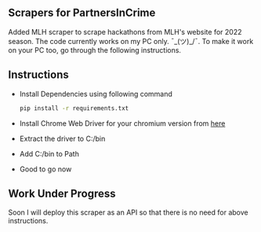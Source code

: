 ## Scrapers for PartnersInCrime
Added MLH scraper to scrape hackathons from MLH's website for 2022 season. The code currently works on my PC only. ¯\_(ツ)_/¯. To make it work on your PC too, go through the following instructions.

## Instructions
- Install Dependencies using following command 

  ```bash
  pip install -r requirements.txt
  ```
- Install Chrome Web Driver for your chromium version from [here](https://sites.google.com/chromium.org/driver/)
- Extract the driver to C:/bin
- Add C:/bin to Path
- Good to go now

## Work Under Progress
Soon I will deploy this scraper as an API so that there is no need for above instructions.
